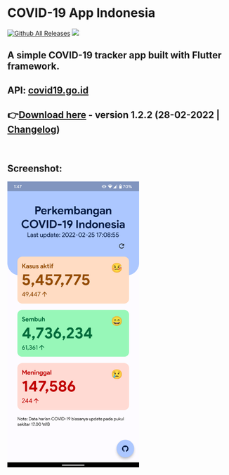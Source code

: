 # COVID-19 App Indonesia

[![Github All Releases](https://img.shields.io/github/downloads/ronaldichandra/covid19-app/total.svg)]()
![](https://img.shields.io/github/stars/ronaldichandra/covid19-app)

## A simple COVID-19 tracker app built with Flutter framework.

## API: [covid19.go.id](https://data.covid19.go.id/public/api/update.json)

## 👉[Download here](https://github.com/ronaldichandra/covid19-app/releases/download/1.2.2/app-release.apk) - version 1.2.2 (28-02-2022 | [Changelog](https://github.com/ronaldichandra/covid19-app/releases/tag/1.2.2))

<br>

## Screenshot:

<img src="https://raw.githubusercontent.com/ronaldichandra/covid19-app/main/screenshots/ss4.png" width="300">
